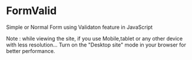 # FormValid
Simple or Normal Form using Validaton feature in JavaScript

Note : 
  while viewing the site, if you use Mobile,tablet or any other device with less resolution... Turn on the "Desktop site" mode in your browser for better performance.
